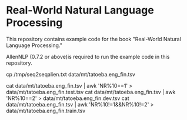 # Real-World Natural Language Processing

This repository contains example code for the book "Real-World Natural Language Processing."

AllenNLP (0.7.2 or above)is required to run the example code in this repository.

cp /tmp/seq2seqalien.txt data/mt/tatoeba.eng_fin.tsv

cat data/mt/tatoeba.eng_fin.tsv | awk 'NR%10==1' > data/mt/tatoeba.eng_fin.test.tsv
cat data/mt/tatoeba.eng_fin.tsv | awk 'NR%10==2' > data/mt/tatoeba.eng_fin.dev.tsv
cat data/mt/tatoeba.eng_fin.tsv | awk 'NR%10!=1&&NR%10!=2' > data/mt/tatoeba.eng_fin.train.tsv
 
